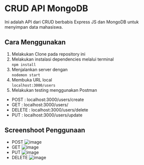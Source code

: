 # CRUD API MongoDB  
Ini adalah API dari CRUD berbabis Express JS dan MongoDB untuk menyimpan data mahasiswa.  

## Cara Menggunakan  
1. Melakukan Clone pada repository ini  
2. Melakukan instalasi dependencies melalui terminal  
```npm install```  
3. Menjalankan server dengan  
```nodemon start```  
5. Membuka URL local  
```localhost:3000/users```  
6. Melakukan testing menggunakan Postman  
- POST : localhost:3000/users/create  
- GET : localhost:3000/users/  
- DELETE : localhost:3000/users/delete  
- PUT : localhost:3000/users/update

## Screenshoot Penggunaan  
- POST
![image](https://user-images.githubusercontent.com/73144184/135128093-1d0acba9-d371-42e2-8f65-ee39ca0f47ec.png)  
- GET
![image](https://user-images.githubusercontent.com/73144184/135128244-3212dc9f-8523-48c4-81a4-69fe7e5752be.png) 
- PUT
![image](https://user-images.githubusercontent.com/73144184/135128296-4f7c4955-8a61-409e-87e9-abffd69afe3b.png)  
- DELETE
![image](https://user-images.githubusercontent.com/73144184/135128455-147a7e46-e868-494c-9313-0a0aeb9ad919.png)
